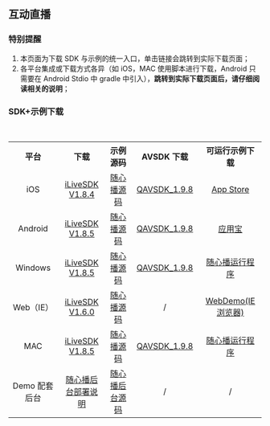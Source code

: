 
## 互动直播

### 特别提醒
1. 本页面为下载 SDK 与示例的统一入口，单击链接会跳转到实际下载页面；
2. 各平台集成或下载方式各异（如 iOS，MAC 使用脚本进行下载，Android 只需要在 Android Stdio 中 gradle 中引入），**跳转到实际下载页面后，请仔细阅读相关的说明**；

### SDK+示例下载

<table style="text-align:center;vertical-align:middle;">
  <tr>
    <th width="200px">平台</th>
    <th width="200px">下载</th>
    <th width="200px">示例源码</th>
    <th width="200px">AVSDK 下载</th>
    <th width="200px">可运行示例下载</th>
  </tr>
  <tr>
    <td>iOS</td>
    <td><a href="https://github.com/zhaoyang21cn/iLiveSDK_iOS_Suixinbo/blob/master/README.md#sdk%E4%B8%8B%E8%BD%BD">iLiveSDK V1.8.4</a></td>
    <td><a href="https://github.com/zhaoyang21cn/iLiveSDK_iOS_Suixinbo">随心播源码</a></td>
    <td><a href="https://github.com/zhaoyang21cn/iLiveSDK_iOS_Suixinbo/blob/master/README.md#sdk%E4%B8%8B%E8%BD%BD"> QAVSDK_1.9.8</a></td>
    <td><a href="https://itunes.apple.com/cn/app/%E9%9A%8F%E5%BF%83%E6%92%AD/id1037944078?mt=8">App Store</a></td>
  </tr>
  <tr>
    <td>Android</td>
    <td><a href="https://github.com/zhaoyang21cn/iLiveSDK_Android_Suixinbo/blob/master/README.md#ilivesdk">iLiveSDK V1.8.5</a></td>
    <td><a href="https://github.com/zhaoyang21cn/iLiveSDK_Android_Suixinbo/blob/master/README.md#demo">随心播源码</a></td>
    <td><a href="https://github.com/zhaoyang21cn/iLiveSDK_Android_Suixinbo/blob/master/README.md#qavsdk%E4%B8%8B%E8%BD%BD"> QAVSDK_1.9.8</a></td>
    <td><a href="http://a.app.qq.com/o/simple.jsp?pkgname=com.tencent.qcloud.suixinbo&channel=0002160650432d595942&fromcase=60001">应用宝</a></td>
  </tr>
  <tr>
    <td>Windows</td>
    <td><a href="https://github.com/zhaoyang21cn/iLiveSDK_PC_Suixinbo#ilivesdk%E5%AF%BC%E5%85%A5">iLiveSDK V1.8.5</a></td>
    <td><a href="https://github.com/zhaoyang21cn/iLiveSDK_PC_Suixinbo">随心播源码</a></td>
    <td><a href="https://github.com/zhaoyang21cn/iLiveSDK_PC_Suixinbo#qavsdk%E4%B8%8B%E8%BD%BD"> QAVSDK_1.9.8</a></td>
    <td><a href="http://dldir1.qq.com/hudongzhibo/git/iLiveSDK_PC_Suixinbo/suixinbo_run.zip">随心播运行程序</a></td>
  </tr>
  <tr>
    <td>Web（IE）</td>
    <td><a href="https://github.com/zhaoyang21cn/iLiveSDK_Web_Suixinbo#sdk%E6%9C%80%E8%BF%91%E6%9B%B4%E6%96%B0%E8%AF%B4%E6%98%8E">iLiveSDK V1.6.0</a></td>
    <td><a href="https://github.com/zhaoyang21cn/iLiveSDK_Web_Suixinbo">随心播源码</a></td>
    <td>/</td>
    <td><a href="https://sxb.qcloud.com/webdemo/index.html">WebDemo(IE 浏览器)</a></td>
  </tr>
    <tr>
    <td>MAC</td>
    <td><a href="https://github.com/zhaoyang21cn/iLiveSDK_PC_Suixinbo#ilivesdk%E5%AF%BC%E5%85%A5">iLiveSDK V1.8.5</a></td>
    <td><a href="https://github.com/zhaoyang21cn/iLiveSDK_Mac_Suixinbo">随心播源码</a></td>
    <td><a href="https://github.com/zhaoyang21cn/iLiveSDK_Mac_Suixinbo/blob/master/README.md#sdk%E4%B8%8B%E8%BD%BD"> QAVSDK_1.9.8</a></td>
    <td><a href="https://github.com/zhaoyang21cn/iLiveSDK_Mac_Suixinbo">随心播运行程序</a></td>
  </tr>
    <tr>
    <td>Demo 配套后台</td>
    <td><a href="https://github.com/zhaoyang21cn/SuiXinBoPHPServer#1-%E4%BB%A3%E7%A0%81%E9%83%A8%E7%BD%B2">随心播后台部署说明</a></td>
    <td><a href="https://github.com/zhaoyang21cn/SuiXinBoPHPServer">随心播后台源码</a></td>
    <td>/</td>
    <td>/</td>
  </tr>
</table>
